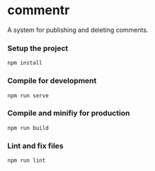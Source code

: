 # commentr
A system for publishing and deleting comments.

### Setup the project
```
npm install
```

### Compile for development
```
npm run serve
```

### Compile and minifiy for production
```
npm run build
```

### Lint and fix files
```
npm run lint
```
